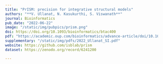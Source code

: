 ```yaml
---
title: "PrISM: precision for integrative structural models"
authors: "**V. Ullanat, N. Kasukurthi, S. Viswanath**"
journal: Bioinformatics
pub_date: "2022-06-22"
image: "/static/img/pubpics/prism.png"
doi: https://doi.org/10.1093/bioinformatics/btac400
pdf: "https://academic.oup.com/bioinformatics/advance-article/doi/10.1093/bioinformatics/btac400/6611717?guestAccessKey=9fb018ac-0acd-4618-b2ab-9b929090c9b9" 
supplementary: "/static/img/pdfs/2022_Ullanat_SI.pdf"
website: https://github.com/isblab/prism
dataset: https://zenodo.org/record/6241200

---
```

